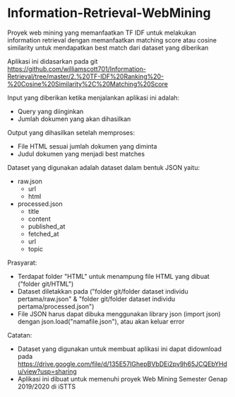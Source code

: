 # Information-Retrieval-WebMining
Proyek web mining yang memanfaatkan TF IDF untuk melakukan information retrieval dengan memanfaatkan matching score atau cosine similarity untuk mendapatkan best match dari dataset yang diberikan

Aplikasi ini didasarkan pada git https://github.com/williamscott701/Information-Retrieval/tree/master/2.%20TF-IDF%20Ranking%20-%20Cosine%20Similarity%2C%20Matching%20Score

Input yang diberikan ketika menjalankan aplikasi ini adalah:
- Query yang diinginkan
- Jumlah dokumen yang akan dihasilkan

Output yang dihasilkan setelah memproses:
- File HTML sesuai jumlah dokumen yang diminta
- Judul dokumen yang menjadi best matches

Dataset yang digunakan adalah dataset dalam bentuk JSON yaitu:
- raw.json
  - url
  - html
- processed.json
  - title
  - content
  - published_at
  - fetched_at
  - url
  - topic

Prasyarat:
- Terdapat folder "HTML" untuk menampung file HTML yang dibuat ("folder git/HTML")
- Dataset diletakkan pada ("folder git/folder dataset individu pertama/raw.json" & "folder git/folder dataset individu pertama/processed.json")
- File JSON harus dapat dibuka menggunakan library json (import json) dengan json.load("namafile.json"), atau akan keluar error

Catatan:
- Dataset yang digunakan untuk membuat aplikasi ini dapat didownload pada https://drive.google.com/file/d/135E57IGhepBVbDEi2pv9h65JCQEbYHdu/view?usp=sharing 
- Aplikasi ini dibuat untuk memenuhi proyek Web Mining Semester Genap 2019/2020 di iSTTS